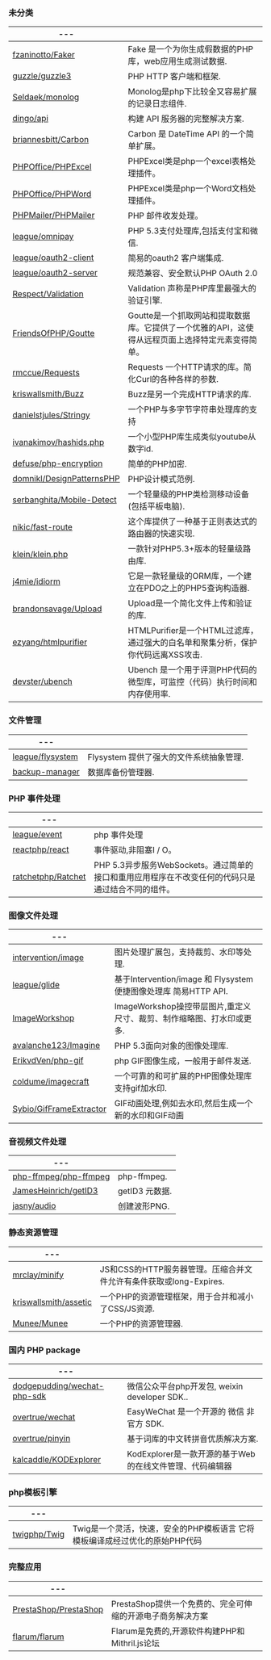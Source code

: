 ### 未分类
|---|   |
|---|---|
| [fzaninotto/Faker](https://github.com/fzaninotto/Faker) | Fake 是一个为你生成假数据的PHP库，web应用生成测试数据. |
| [guzzle/guzzle3](https://github.com/guzzle/guzzle) | PHP HTTP 客户端和框架. |
| [Seldaek/monolog](https://github.com/Seldaek/monolog) | Monolog是php下比较全又容易扩展的记录日志组件. |
| [dingo/api](https://github.com/Intervention/image) | 构建 API 服务器的完整解决方案. |
| [briannesbitt/Carbon](https://github.com/briannesbitt/Carbon) | Carbon 是 DateTime API 的一个简单扩展。 |
| [PHPOffice/PHPExcel](https://github.com/PHPOffice/PHPExcel) | PHPExcel类是php一个excel表格处理插件。 |
| [PHPOffice/PHPWord](https://github.com/PHPOffice/PHPWord) | PHPExcel类是php一个Word文档处理插件。 |
| [PHPMailer/PHPMailer](https://github.com/PHPMailer/PHPMailer) | PHP 邮件收发处理。 |
| [league/omnipay](https://github.com/thephpleague/omnipay) | PHP 5.3支付处理库,包括支付宝和微信. |
| [league/oauth2-client](https://github.com/thephpleague/oauth2-client) | 简易的oauth2 客户端集成. |
| [league/oauth2-server](https://github.com/thephpleague/oauth2-server) | 规范兼容、安全默认PHP OAuth 2.0 |
| [Respect/Validation](https://github.com/Respect/Validation) | Validation 声称是PHP库里最强大的验证引擎. |
| [FriendsOfPHP/Goutte](https://github.com/FriendsOfPHP/Goutte) | Goutte是一个抓取网站和提取数据库。它提供了一个优雅的API，这使得从远程页面上选择特定元素变得简单。 |
| [rmccue/Requests](https://github.com/rmccue/Requests) | Requests 一个HTTP请求的库。简化Curl的各种各样的参数. |
| [kriswallsmith/Buzz](https://github.com/kriswallsmith/Buzz) | Buzz是另一个完成HTTP请求的库. |
| [danielstjules/Stringy](https://github.com/danielstjules/Stringy) | 一个PHP与多字节字符串处理库的支持 |
| [ivanakimov/hashids.php](https://github.com/ivanakimov/hashids.php) | 一个小型PHP库生成类似youtube从数字id. |
| [defuse/php-encryption](https://github.com/defuse/php-encryption) | 简单的PHP加密. |
| [domnikl/DesignPatternsPHP](https://github.com/domnikl/DesignPatternsPHP) | PHP设计模式范例. |
| [serbanghita/Mobile-Detect](https://github.com/serbanghita/Mobile-Detect) | 一个轻量级的PHP类检测移动设备(包括平板电脑). |
| [nikic/fast-route](https://github.com/nikic/FastRoute) | 这个库提供了一种基于正则表达式的路由器的快速实现. |
| [klein/klein.php](https://github.com/klein/klein.php) | 一款针对PHP5.3+版本的轻量级路由库. |
| [j4mie/idiorm](https://github.com/j4mie/idiorm) | 它是一款轻量级的ORM库，一个建立在PDO之上的PHP5查询构造器. |
| [brandonsavage/Upload](https://github.com/brandonsavage/Upload) | Upload是一个简化文件上传和验证的库. |
| [ezyang/htmlpurifier](https://github.com/ezyang/htmlpurifier) | HTMLPurifier是一个HTML过滤库，通过强大的白名单和聚集分析，保护你代码远离XSS攻击. |
| [devster/ubench](https://github.com/devster/ubench) | Ubench 是一个用于评测PHP代码的微型库，可监控（代码）执行时间和内存使用率. |

### 文件管理
|---|   |
|---|---|
| [league/flysystem](http://flysystem.thephpleague.com) | Flysystem 提供了强大的文件系统抽象管理. |
| [backup-manager](https://github.com/backup-manager/backup-manager) | 数据库备份管理器. |

### PHP 事件处理
|---|   |
|---|---|
| [league/event](https://github.com/thephpleague/event) | php 事件处理 |
| [reactphp/react](https://github.com/reactphp/react) | 事件驱动,非阻塞I / O。 |
| [ratchetphp/Ratchet](https://github.com/ratchetphp/Ratchet) | PHP 5.3异步服务WebSockets。通过简单的接口和重用应用程序在不改变任何的代码只是通过结合不同的组件。 |

### 图像文件处理
|---|   |
|---|---|
| [intervention/image](https://github.com/Intervention/image) |图片处理扩展包，支持裁剪、水印等处理. |
| [league/glide](https://github.com/thephpleague/glide) |基于Intervention/image 和 Flysystem 便捷图像处理库 简易HTTP API. |
| [ImageWorkshop](https://github.com/Sybio/ImageWorkshop) |  ImageWorkshop操控带层图片,重定义尺寸、裁剪、制作缩略图、打水印或更多. |
| [avalanche123/Imagine](https://github.com/avalanche123/Imagine) | PHP 5.3面向对象的图像处理库. |
| [ErikvdVen/php-gif](https://github.com/ErikvdVen/php-gif) | php GIF图像生成，一般用于邮件发送. |
| [coldume/imagecraft](https://github.com/coldume/imagecraft) | 一个可靠的和可扩展的PHP图像处理库 支持gif加水印. |
| [Sybio/GifFrameExtractor](https://github.com/Sybio/GifFrameExtractor) | GIF动画处理,例如去水印,然后生成一个新的水印和GIF动画 |

### 音视频文件处理
|---|   |
|---|---|
| [php-ffmpeg/php-ffmpeg](https://github.com/PHP-FFMpeg/PHP-FFMpeg) | php-ffmpeg. |
| [JamesHeinrich/getID3](https://github.com/JamesHeinrich/getID3) | getID3 元数据. |
| [jasny/audio](https://github.com/jasny/audio) | 创建波形PNG. |

### 静态资源管理
|---|   |
|---|---|
| [mrclay/minify](https://github.com/mrclay/minify) | JS和CSS的HTTP服务器管理。压缩合并文件允许有条件获取或long-Expires. |
| [kriswallsmith/assetic](https://github.com/kriswallsmith/assetic) | 一个PHP的资源管理框架，用于合并和减小了CSS/JS资源. |
| [Munee/Munee ](https://github.com/meenie/munee) | 一个PHP的资源管理器. |

### 国内 PHP package
|---|   |
|---|---|
| [dodgepudding/wechat-php-sdk](https://github.com/dodgepudding/wechat-php-sdk) | 微信公众平台php开发包, weixin developer SDK.. |
| [overtrue/wechat](https://github.com/overtrue/wechat) | EasyWeChat 是一个开源的 微信 非官方 SDK. |
| [overtrue/pinyin](https://github.com/overtrue/pinyin) | 基于词库的中文转拼音优质解决方案. |
| [kalcaddle/KODExplorer](https://github.com/kalcaddle/KODExplorer) | KodExplorer是一款开源的基于Web的在线文件管理、代码编辑器 |

### php模板引擎
|---|   |
|---|---|
| [twigphp/Twig](https://github.com/twigphp/Twig) | Twig是一个灵活，快速，安全的PHP模板语言 它将模板编译成经过优化的原始PHP代码 |

### 完整应用
|---|   |
|---|---|
| [PrestaShop/PrestaShop](https://github.com/PrestaShop/PrestaShop) | PrestaShop提供一个免费的、完全可伸缩的开源电子商务解决方案 |
| [flarum/flarum](https://github.com/flarum/flarum) | Flarum是免费的,开源软件构建PHP和Mithril.js论坛 |
